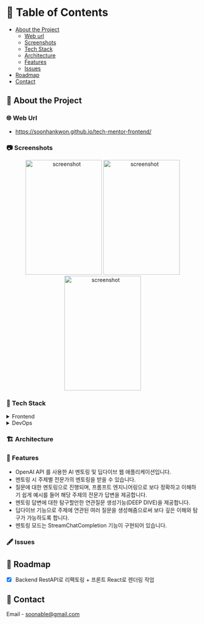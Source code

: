 <!-- Table of Contents -->
# :notebook_with_decorative_cover: Table of Contents

- [About the Project](#star2-about-the-project)
  * [Web url](#globe_with_meridians-web-url)
  * [Screenshots](#camera-screenshots)
  * [Tech Stack](#space_invader-tech-stack)
  * [Architecture](#building_construction-architecture)
  * [Features](#dart-features)
  * [Issues](#fountain_pen-issues)
- [Roadmap](#compass-roadmap)
- [Contact](#handshake-contact)

<!-- About the Project -->
## :star2: About the Project

<!-- Web URL -->
### :globe_with_meridians: Web Url
- https://soonhankwon.github.io/tech-mentor-frontend/

<!-- Screenshots -->
### :camera: Screenshots
<div align="center"> 
  <img src="https://github.com/soonhankwon/dev-space-x-backend/assets/113872320/0a7a7f3b-b7d0-4e62-a6e0-bef64cf2149e" width="200" height="300" alt="screenshot"/>
  <img src="https://github.com/soonhankwon/dev-space-x-backend/assets/113872320/114c4e79-fef2-4b56-82a2-23bcfa90c9dd" width="200" height="300" alt="screenshot"/>
  <img src="https://github.com/soonhankwon/dev-space-x-backend/assets/113872320/d8e3e9b6-5181-4843-a1b7-a26bfdd9d2b4" width="200" height="300" alt="screenshot"/>
</div>

<!-- TechStack -->
### :space_invader: Tech Stack

<details>
  <summary>Frontend</summary>
 
  - React
  - Javascript
</details>

<details>
<summary>DevOps</summary>
 
  - AWS VPC
  - AWS EC2
  - AWS RDS
  - Docker
  - Github Actions
</details>

<!-- Architecture -->
### :building_construction: Architecture

<!-- Features -->
### :dart: Features

- OpenAI API 를 사용한 AI 멘토링 및 딥다이브 웹 애플리케이션입니다.
- 멘토링 시 주제별 전문가의 멘토링을 받을 수 있습니다.
- 질문에 대한 멘토링으로 진행되며, 프롬프트 엔지니어링으로 보다 정확하고 이해하기 쉽게 예시를 들어 해당 주제의 전문가 답변을 제공합니다.
- 멘토링 답변에 대한 탐구할만한 연관질문 생성기능(DEEP DIVE)을 제공합니다.
- 딥다이브 기능으로 주제에 연관된 여러 질문을 생성해줌으로써 보다 깊은 이해와 탐구가 가능하도록 합니다. 
- 멘토링 모드는 StreamChatCompletion 기능이 구현되어 있습니다.

<!-- Issue -->
### :fountain_pen: Issues

<!-- Roadmap -->
## :compass: Roadmap
* [x] Backend RestAPI로 리팩토링 + 프론트 React로 렌더링 작업

<!-- Contact -->
## :handshake: Contact

Email - soonable@gmail.com
